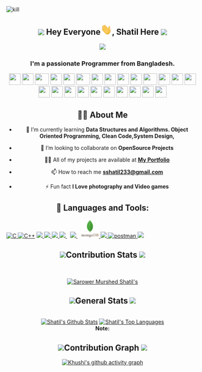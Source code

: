 <!-- <a href="#"><img width="100%" height="auto" src="https://image.freepik.com/free-vector/human-evolution-monkey-modern-man-programmer-computer-user-isolated-white_33099-1593.jpg" height="175px"/></a>  -->

![kill](https://user-images.githubusercontent.com/38027343/155214729-d06c4819-875c-428c-8d49-9d6166fef0ac.gif)


<div align="center">
 
## <img src="https://media.giphy.com/media/iY8CRBdQXODJSCERIr/giphy.gif" width="30px"> Hey Everyone<img src="https://raw.githubusercontent.com/ABSphreak/ABSphreak/master/gifs/Hi.gif" width="30px">, Shatil Here <img src="https://media.giphy.com/media/iY8CRBdQXODJSCERIr/giphy.gif" width="30px">
<!-- <h1 align="center">Hi <img src="https://raw.githubusercontent.com/MartinHeinz/MartinHeinz/master/wave.gif" width="30px"> I'm Shatil</h1> -->
<img src="https://i.ibb.co/SXXjpL4/header.png">

<h3 align="center">I'm a passionate Programmer from Bangladesh.</h3>
<div>
    <img src="https://cultofthepartyparrot.com/parrots/hd/githubparrot.gif" width="30" height="30"/>
    <img src="https://cultofthepartyparrot.com/flags/hd/indiaparrot.gif" width="30" height="30"/>
    <img src="https://cultofthepartyparrot.com/parrots/asyncparrot.gif" width="36" height="30"/>
    <img src="https://cultofthepartyparrot.com/parrots/hd/githubparrot.gif" width="30" height="30"/>
    <img src="https://cultofthepartyparrot.com/flags/hd/indiaparrot.gif" width="30" height="30"/>
    <img src="https://cultofthepartyparrot.com/parrots/asyncparrot.gif" width="36" height="30"/>
    <img src="https://cultofthepartyparrot.com/parrots/hd/opensourceparrot.gif" width="30" height="30"/>
    <img src="https://cultofthepartyparrot.com/parrots/hd/dealwithitnowparrot.gif" width="30" height="30"/>
    <img src="https://cultofthepartyparrot.com/parrots/hd/githubparrot.gif" width="30" height="30"/>
    <img src="https://cultofthepartyparrot.com/flags/hd/indiaparrot.gif" width="30" height="30"/>
    <img src="https://cultofthepartyparrot.com/parrots/asyncparrot.gif" width="36" height="30"/>
    <img src="https://cultofthepartyparrot.com/parrots/hd/laptop_parrot.gif" width="30" height="30"/>
    <img src="https://cultofthepartyparrot.com/parrots/hd/spinningparrot.gif" width="30" height="30"/>
    <img src="https://cultofthepartyparrot.com/parrots/hd/levitationparrot.gif" width="30" height="30"/>
    <img src="https://cultofthepartyparrot.com/parrots/hd/meldparrot.gif" width="30" height="30"/>
    <img src="https://cultofthepartyparrot.com/parrots/slomoparrot.gif" width="30" height="30"/>
    <img src="https://cultofthepartyparrot.com/parrots/hd/moonwalkingparrot.gif" width="30" height="30"/>
    <img src="https://cultofthepartyparrot.com/parrots/hd/stableparrot.gif" width="30" height="30"/>
    <img src="https://cultofthepartyparrot.com/parrots/hd/scienceparrot.gif" width="30" height="30"/>
    <img src="https://cultofthepartyparrot.com/parrots/hd/pirateparrot.gif" width="30" height="30"/>
    <img src="https://cultofthepartyparrot.com/parrots/hd/footballparrot.gif" width="30" height="30"/>
    <img src="https://cultofthepartyparrot.com/parrots/hd/illuminatiparrot.gif" width="30" height="30"/>
    <img src="https://cultofthepartyparrot.com/parrots/hd/hypnoparrotdark.gif" width="30" height="30"/>
    <img src="https://cultofthepartyparrot.com/parrots/hd/mustacheparrot.gif" width="30" height="30"/>
</div>


## 🙋‍♂️ About Me


- 🌱 I’m currently learning **Data Structures and Algorithms. Object Oriented Programming, Clean Code,System Design,**

- 👯 I’m looking to collaborate on **OpenSource Projects**

- 👨‍💻 All of my projects are available at **[My Portfolio](https://github.com/shatilsarower)**

- 📫 How to reach me **sshatil233@gmail.com**

- ⚡ Fun fact **I Love photography and Video games**

## 🚀 Languages and Tools:

<p align="left"> <a href="https://devdocs.io/c/" target="_blank"> <img src="https://img.icons8.com/dusk/2x/c.png" alt="C" width="40" height="40"/> <a href="https://devdocs.io/cpp/" target="_blank"> <img src="https://img.icons8.com/officel/2x/c-plus-plus.png" alt="C++" width="40" height="40"/></a>
    <a href="https://www.java.com" target="_blank"> <img src="https://img.icons8.com/color/48/000000/java-coffee-cup-logo.png"/> </a>
    <a href="https://flutter.dev/" target="_blank"> <img src="https://storage.googleapis.com/cms-storage-bucket/6a07d8a62f4308d2b854.svg"/> 
    </a>
  
   </a> 
     </a> 
     </a> 
    <a href="https://www.python.org" target="_blank"> <img src="https://img.icons8.com/color/48/000000/python.png"/> </a> 
    <a style="padding-right:8px;" href="https://nodejs.org" target="_blank"> <img src="https://img.icons8.com/color/48/000000/nodejs.png"/> </a> 
    <a style="padding-right:8px;" href="https://www.mysql.com/" target="_blank"> <img src="https://img.icons8.com/fluent/50/000000/mysql-logo.png"/> </a>
    <a href="https://www.mongodb.com/" target="_blank"> <img src="https://raw.githubusercontent.com/devicons/devicon/master/icons/mongodb/mongodb-original-wordmark.svg" alt="mongodb" width="48" height="48"/> </a> 
    <a href="https://firebase.google.com/" target="_blank"> <img src="https://img.icons8.com/color/48/000000/firebase.png"/> </a> 
    <a href="https://postman.com" target="_blank"> <img src="https://www.vectorlogo.zone/logos/getpostman/getpostman-icon.svg" alt="postman" width="45" height="45"/> </a>   
    <a href="https://git-scm.com/" target="_blank"> <img src="https://img.icons8.com/color/48/000000/git.png"/> </a> 
     </a> 
    </a>
  
</p>

<!-- [![React Badge](https://img.shields.io/badge/-React-61DBFB?style=for-the-badge&labelColor=black&logo=react&logoColor=61DBFB)](#)  [![Javascript Badge](https://img.shields.io/badge/-Javascript-F0DB4F?style=for-the-badge&labelColor=black&logo=javascript&logoColor=F0DB4F)](#) [![Typescript Badge](https://img.shields.io/badge/-Typescript-007acc?style=for-the-badge&labelColor=black&logo=typescript&logoColor=007acc)](#) [![Nodejs Badge](https://img.shields.io/badge/-Nodejs-3C873A?style=for-the-badge&labelColor=black&logo=node.js&logoColor=3C873A)](#) [![GraphQL Badge](https://img.shields.io/badge/-GraphQl-e535ab?style=for-the-badge&labelColor=black&logo=node.js&logoColor=e535ab)](#) -->
<div align="center">

## <img src="https://media.giphy.com/media/iY8CRBdQXODJSCERIr/giphy.gif" width="30px">Contribution Stats <img src="https://media.giphy.com/media/iY8CRBdQXODJSCERIr/giphy.gif" width="30px">
<br/>

<p align="center">
    <a href="https://github.com/shatilsarower/github-readme-streak-stats">
        <img title="🔥 Get streak stats for your profile at git.io/streak-stats" alt="Sarower Murshed Shatil's" src="https://github-readme-streak-stats.herokuapp.com/?user=shatilsarower&theme=black-ice&hide_border=true&stroke=0000&background=060A0CD0"/>
    </a>
</p>

<!-- ## 📊 My Github Stats --> 

<div align="center">

## <img src="https://media.giphy.com/media/iY8CRBdQXODJSCERIr/giphy.gif" width="30px">General Stats <img src="https://media.giphy.com/media/iY8CRBdQXODJSCERIr/giphy.gif" width="30px">

  <br/>
    <a href="https://github.com/shatilsarower/github-readme-stats"><img alt="Shatil's Github Stats" src="https://github-readme-stats.vercel.app/api?username=shatilsarower&show_icons=true&count_private=true&theme=react&hide_border=true&bg_color=0D1117" /></a>
  <a href="https://github.com/shatilsarower/github-readme-stats"><img alt="Shatil's Top Languages" src="https://github-readme-stats.vercel.app/api/top-langs/?username=shatilsarower&langs_count=8&count_private=true&layout=compact&theme=react&hide_border=true&bg_color=0D1117" /></a>
  <br/>
  <b>Note:</b> 
 <div align="center">

## <img src="https://media.giphy.com/media/iY8CRBdQXODJSCERIr/giphy.gif" width="30px">Contribution Graph <img src="https://media.giphy.com/media/iY8CRBdQXODJSCERIr/giphy.gif" width="30px">

<div align="center">

[![Khushi's github activity graph](https://activity-graph.herokuapp.com/graph?username=Khushi0321&theme=react-dark&bg_color=20232a&hide_border=true&area=true)](https://git.io/khushi0321)
  

</div>

<br/>
<br/>


